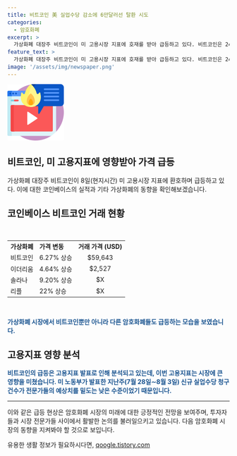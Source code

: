 ```yaml
---
title: 비트코인 美 실업수당 감소에 6만달러선 탈환 시도
categories:
  - 암호화폐
excerpt: >
  가상화폐 대장주 비트코인이 미 고용시장 지표에 호재를 받아 급등하고 있다. 비트코인은 24시간 전보다 6.27% 급등한 5만9천643달러에 거래되며, 최근 5만 달러선 아래까지 하락하던 것에 비해 20% 상승했다. 이는 지난주의 실업수당 청구 건수가 예상치보다 낮아 경기 침체 우려가 줄어든 결과라는 전문가들의 분석이다. 이에 이더리움과 솔라나 등도 상승세를 보였으며, 리플은 22% 폭등하며 사실상 승소한 것으로 나타났다. (150자)
feature_text: >
  가상화폐 대장주 비트코인이 미 고용시장 지표에 호재를 받아 급등하고 있다. 비트코인은 24시간 전보다 6.27% 급등한 5만9천643달러에 거래되며, 최근 5만 달러선 아래까지 하락하던 것에 비해 20% 상승했다. 이는 지난주의 실업수당 청구 건수가 예상치보다 낮아 경기 침체 우려가 줄어든 결과라는 전문가들의 분석이다. 이에 이더리움과 솔라나 등도 상승세를 보였으며, 리플은 22% 폭등하며 사실상 승소한 것으로 나타났다. (150자)
image: '/assets/img/newspaper.png'
---
```


<p><img src="/assets/img/news.png" alt="rentncar 속보" /></p>

<h2>비트코인, 미 고용지표에 영향받아 가격 급등</h2>

<p data-ke-size="size16">가상화폐 대장주 비트코인이 8일(현지시간) 미 고용시장 지표에 환호하며 급등하고 있다. 이에 대한 코인베이스의 실적과 기타 가상화폐의 동향을 확인해보겠습니다.</p>

<h2 data-ke-size="size26">코인베이스 비트코인 거래 현황</h2>

<p>&nbsp;</p>

<table>
  <tbody>
    <tr>
      <td><b>가상화폐</b></td>
      <td><b>가격 변동</b></td>
      <td style="text-align: center; height: 17px;"><b>거래 가격 (USD)</b></td>
    </tr>
    <tr>
      <td>비트코인</td>
      <td>6.27% 상승</td>
      <td style="text-align: center; height: 17px;">$59,643</td>
    </tr>
    <tr>
      <td>이더리움</td>
      <td>4.64% 상승</td>
      <td style="text-align: center; height: 17px;">$2,527</td>
    </tr>
    <tr>
      <td>솔라나</td>
      <td>9.20% 상승</td>
      <td style="text-align: center; height: 17px;">$X</td>
    </tr>
    <tr>
      <td>리플</td>
      <td>22% 상승</td>
      <td style="text-align: center; height: 17px;">$X</td>
    </tr>
  </tbody>
</table>

<p>&nbsp;</p>

<p><b><span style="color: #1a5490;">가상화폐 시장에서 비트코인뿐만 아니라 다른 암호화폐들도 급등하는 모습을 보였습니다.</span></b></p>

<h2 data-ke-size="size26">고용지표 영향 분석</h2>

<p><b><span style="color: #1a5490;">비트코인의 급등은 고용지표 발표로 인해 분석되고 있는데, 이번 고용지표는 시장에 큰 영향을 미쳤습니다. 미 노동부가 발표한 지난주(7월 28일∼8월 3일) 신규 실업수당 청구 건수가 전문가들의 예상치를 밑도는 낮은 수준이었기 때문입니다.</span></b></p>

<hr>

<p data-ke-size="size16">이와 같은 급등 현상은 암호화폐 시장의 미래에 대한 긍정적인 전망을 보여주며, 투자자들과 시장 전문가들 사이에서 활발한 논의를 불러일으키고 있습니다. 다음 암호화폐 시장의 동향을 지켜봐야 할 것으로 보입니다.</p>
유용한 생활 정보가 필요하시다면, <a href="https://qoogle.tistory.com" rel="dofollow">qoogle.tistory.com</a>


